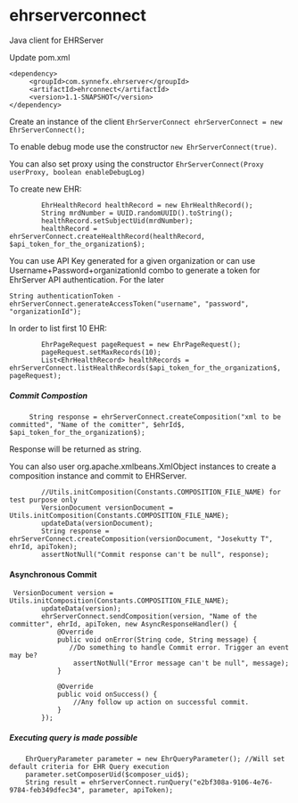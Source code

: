 # ehrserverconnect
Java client for EHRServer

Update pom.xml

```
<dependency>
     <groupId>com.synnefx.ehrserver</groupId>
     <artifactId>ehrconnect</artifactId>
     <version>1.1-SNAPSHOT</version>
</dependency>
```

Create an instance of the client `EhrServerConnect ehrServerConnect = new EhrServerConnect();`

To enable debug mode use the constructor `new EhrServerConnect(true)`.

You can also set proxy using the constructor `EhrServerConnect(Proxy userProxy, boolean enableDebugLog)`

To create new EHR:

```
        EhrHealthRecord healthRecord = new EhrHealthRecord();
        String mrdNumber = UUID.randomUUID().toString();
        healthRecord.setSubjectUid(mrdNumber);
        healthRecord = ehrServerConnect.createHealthRecord(healthRecord, $api_token_for_the_organization$);
```

You can use API Key generated for a given organization or can use Username+Password+organizationId combo to generate a token for EhrServer API authentication. For the later 
```
String authenticationToken - ehrServerConnect.generateAccessToken("username", "password", "organizationId");
```

In order to list first 10 EHR:
```
        EhrPageRequest pageRequest = new EhrPageRequest();
        pageRequest.setMaxRecords(10);
        List<EhrHealthRecord> healthRecords = ehrServerConnect.listHealthRecords($api_token_for_the_organization$, pageRequest);
```

##### Commit Compostion
```
     String response = ehrServerConnect.createComposition("xml to be committed", "Name of the comitter", $ehrId$,       $api_token_for_the_organization$);
 ```
  Response will be returned as string.
  
  You can also user org.apache.xmlbeans.XmlObject instances to create a composition instance and commit to EHRServer.
```       
        //Utils.initComposition(Constants.COMPOSITION_FILE_NAME) for test purpose only
        VersionDocument versionDocument = Utils.initComposition(Constants.COMPOSITION_FILE_NAME);
        updateData(versionDocument);
        String response = ehrServerConnect.createComposition(versionDocument, "Josekutty T", ehrId, apiToken);
        assertNotNull("Commit response can't be null", response);
```
  
#### Asynchronous Commit
```
 VersionDocument version = Utils.initComposition(Constants.COMPOSITION_FILE_NAME);
        updateData(version);
        ehrServerConnect.sendComposition(version, "Name of the committer", ehrId, apiToken, new AsyncResponseHandler() {
            @Override
            public void onError(String code, String message) {
               //Do something to handle Commit error. Trigger an event may be?
                assertNotNull("Error message can't be null", message);
            }

            @Override
            public void onSuccess() {
                //Any follow up action on successful commit. 
            }
        });
 ```
  
##### Executing query is made possible

```
    EhrQueryParameter parameter = new EhrQueryParameter(); //Will set default criteria for EHR Query execution
    parameter.setComposerUid($composer_uid$);
    String result = ehrServerConnect.runQuery("e2bf308a-9106-4e76-9784-feb349dfec34", parameter, apiToken);     
```



